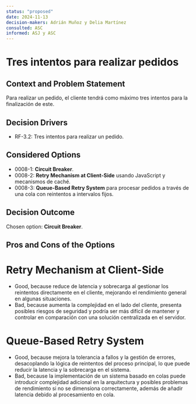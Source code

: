 ```yaml
---
status: "proposed"
date: 2024-11-13
decision-makers: Adrián Muñoz y Delia Martínez
consulted: ASC
informed: ASJ y ASC
---
```


# Tres intentos para realizar pedidos

## Context and Problem Statement

Para realizar un pedido, el cliente tendrá como máximo tres intentos para la finalización de este. 

## Decision Drivers

- RF-3.2: Tres intentos para realizar un pedido.

## Considered Options

- 0008-1: **Circuit Breaker**.
- 0008-2: **Retry Mechanism at Client-Side** usando JavaScript y mecanismos de caché.
- 0008-3: **Queue-Based Retry System** para procesar pedidos a través de una cola con reintentos a intervalos fijos.

## Decision Outcome

Chosen option: **Circuit Breaker**.

## Pros and Cons of the Options

# Retry Mechanism at Client-Side
- Good, because reduce de latencia y sobrecarga al gestionar los reintentos directamente en el cliente, mejorando el rendimiento general en algunas situaciones.
- Bad, because aumenta la complejidad en el lado del cliente, presenta posibles riesgos de seguridad y podría ser más difícil de mantener y controlar en comparación con una solución centralizada en el servidor.

# Queue-Based Retry System
- Good, because mejora la tolerancia a fallos y la gestión de errores, desacoplando la lógica de reintentos del proceso principal, lo que puede reducir la latencia y la sobrecarga en el sistema.
- Bad, because la implementación de un sistema basado en colas puede introducir complejidad adicional en la arquitectura y posibles problemas de rendimiento si no se dimensiona correctamente, además de añadir latencia debido al procesamiento en cola.
